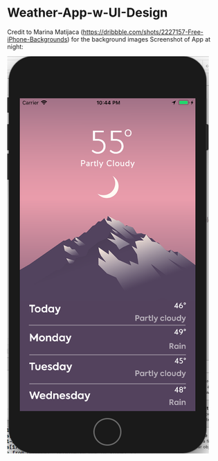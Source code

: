 # Weather-App-w-UI-Design
Credit to Marina Matijaca (https://dribbble.com/shots/2227157-Free-iPhone-Backgrounds) for the background images
Screenshot of App at night:


![Alt text](https://github.com/Carter4502/Weather-App-w-UI-Design/blob/master/Screen%20Shot%202018-01-21%20at%2010.43.49%20PM.png?raw=true)
